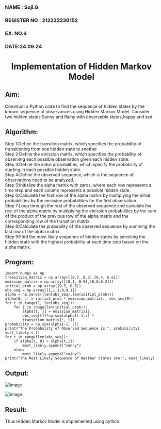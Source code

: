 <H3>NAME : Suji.G</H3>
<H3>REGISTER NO : 212222230152</H3>
<H3>EX. NO.4</H3>
<H3>DATE:24.09.24</H3>
<H1 ALIGN =CENTER> Implementation of Hidden Markov Model</H1>

## Aim: 
Construct a Python code to find the sequence of hidden states by the known sequence of observances using Hidden Markov Model. Consider two hidden states Sunny and Rainy with observable states,happy and sad.

## Algorithm:

Step 1:Define the transition matrix, which specifies the probability of transitioning from  one hidden state to another.<br>
Step 2:Define the emission matrix, which specifies the probability of observing each possible observation given each hidden state.<br>
Step 3:Define the initial probabilities, which specify the probability of starting in each possible hidden state.<br>
Step 4:Define the observed sequence, which is the sequence of observations need to  be analyzed.<br>
Step 5:Initialize the alpha matrix with zeros, where each row represents a time step and each column represents a possible hidden state.<br>
Step 6:Calculate the first row of the alpha matrix by multiplying the initial  probabilities by the emission probabilities for the first observation.<br>
Step 7:Loop through the rest of the observed sequence and calculate the rest of the alpha matrix by multiplying the emission probabilities by the sum of the product of 
       the previous row of the alpha matrix and the corresponding row of the transition matrix.<br>
Step 8:Calculate the probability of the observed sequence by summing the last row of the alpha matrix.<br>
Step 9:Find the most likely sequence of hidden states by selecting the hidden state with the highest probability at each time step based on the alpha matrix.<br>

## Program:
```
import numpy as np
transition_matrix = np.array([[0.7, 0.3],[0.4, 0.6]])
emission_matrix = np.array([[0.1, 0.9],[0.8,0.2]])
initial_prob = np.array([0.5, 0.5])
obs_seq = np.array([1,1,1,0,0,1])
alpha = np.zeros((len(obs_seq),len(initial_prob)))
alpha[0, :] = initial_prob * emission_matrix[:, obs_seq[0]]
for t in range(1, len(obs_seq)):
    for j in range(len(initial_prob)):        
        alpha[t, j] = emission_matrix[j, 
        obs_seq[t]]*np.sum(alpha[t-1,:] * 
        transition_matrix[:, j])
probability = np.sum(alpha[-1, :])
print("The Probabality of Observed Sequence is:", probability)
most_likely = []
for t in range(len(obs_seq)):
    if alpha[t, 0] > alpha[t,1]:
        most_likely.append("sunny")
    else:
        most_likely.append("rainy")
print("The Most Likely Sequence of Weather States are:", most_likely)
```
## Output:
![image](https://github.com/user-attachments/assets/0bb8e160-caa7-46e8-9aed-ffa646a1df2f)

![image](https://github.com/user-attachments/assets/d9c6422b-92f7-4ed4-bf68-f86f652bf8cd)

## Result:
Thus Hidden Markov Model is implemented using python.

